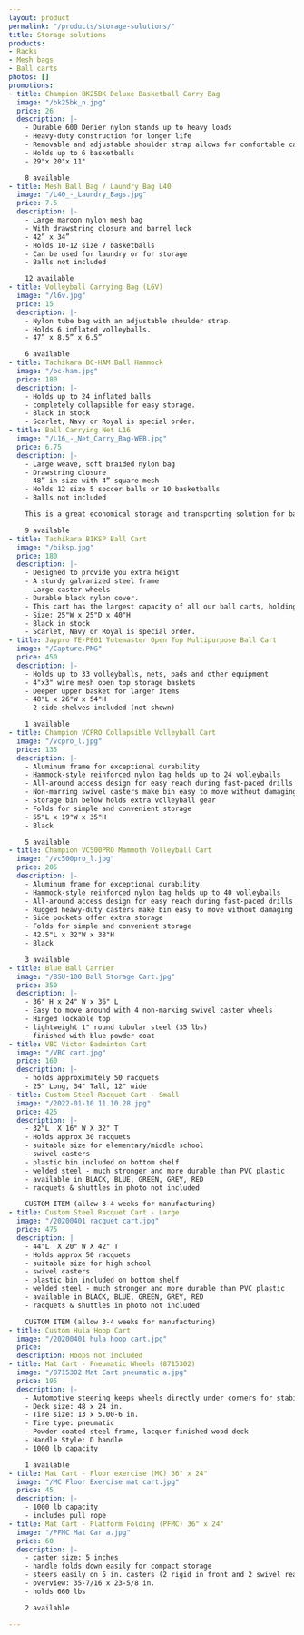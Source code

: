 ```yaml
---
layout: product
permalink: "/products/storage-solutions/"
title: Storage solutions
products:
- Racks
- Mesh bags
- Ball carts
photos: []
promotions:
- title: Champion BK25BK Deluxe Basketball Carry Bag
  image: "/bk25bk_n.jpg"
  price: 26
  description: |-
    - Durable 600 Denier nylon stands up to heavy loads
    - Heavy-duty construction for longer life
    - Removable and adjustable shoulder strap allows for comfortable carrying
    - Holds up to 6 basketballs
    - 29"x 20"x 11"

    8 available
- title: Mesh Ball Bag / Laundry Bag L40
  image: "/L40_-_Laundry_Bags.jpg"
  price: 7.5
  description: |-
    - Large maroon nylon mesh bag
    - With drawstring closure and barrel lock
    - 42” x 34”
    - Holds 10-12 size 7 basketballs
    - Can be used for laundry or for storage
    - Balls not included

    12 available
- title: Volleyball Carrying Bag (L6V)
  image: "/l6v.jpg"
  price: 15
  description: |-
    - Nylon tube bag with an adjustable shoulder strap.
    - Holds 6 inflated volleyballs.
    - 47” x 8.5” x 6.5”

    6 available
- title: Tachikara BC-HAM Ball Hammock
  image: "/bc-ham.jpg"
  price: 180
  description: |-
    - Holds up to 24 inflated balls
    - completely collapsible for easy storage.
    - Black in stock
    - Scarlet, Navy or Royal is special order.
- title: Ball Carrying Net L16
  image: "/L16_-_Net_Carry_Bag-WEB.jpg"
  price: 6.75
  description: |-
    - Large weave, soft braided nylon bag
    - Drawstring closure
    - 48” in size with 4” square mesh
    - Holds 12 size 5 soccer balls or 10 basketballs
    - Balls not included

    This is a great economical storage and transporting solution for balls.

    9 available
- title: Tachikara BIKSP Ball Cart
  image: "/biksp.jpg"
  price: 180
  description: |-
    - Designed to provide you extra height
    - A sturdy galvanized steel frame
    - Large caster wheels
    - Durable black nylon cover.
    - This cart has the largest capacity of all our ball carts, holding up to 36 inflated balls and is completely collapsible for easy storage.
    - Size: 25"W x 25"D x 40"H
    - Black in stock
    - Scarlet, Navy or Royal is special order.
- title: Jaypro TE-PE01 Totemaster Open Top Multipurpose Ball Cart
  image: "/Capture.PNG"
  price: 450
  description: |-
    - Holds up to 33 volleyballs, nets, pads and other equipment
    - 4"x3" wire mesh open top storage baskets
    - Deeper upper basket for larger items
    - 48"L x 26"W x 54"H
    - 2 side shelves included (not shown)

    1 available
- title: Champion VCPRO Collapsible Volleyball Cart
  image: "/vcpro_l.jpg"
  price: 135
  description: |-
    - Aluminum frame for exceptional durability
    - Hammock-style reinforced nylon bag holds up to 24 volleyballs
    - All-around access design for easy reach during fast-paced drills
    - Non-marring swivel casters make bin easy to move without damaging gym floors
    - Storage bin below holds extra volleyball gear
    - Folds for simple and convenient storage
    - 55"L x 19"W x 35"H
    - Black

    5 available
- title: Champion VC500PRO Mammoth Volleyball Cart
  image: "/vc500pro_l.jpg"
  price: 205
  description: |-
    - Aluminum frame for exceptional durability
    - Hammock-style reinforced nylon bag holds up to 40 volleyballs
    - All-around access design for easy reach during fast-paced drills or for storage
    - Rugged heavy-duty casters make bin easy to move without damaging gym floors
    - Side pockets offer extra storage
    - Folds for simple and convenient storage
    - 42.5"L x 32"W x 38"H
    - Black

    3 available
- title: Blue Ball Carrier
  image: "/BSU-100 Ball Storage Cart.jpg"
  price: 350
  description: |-
    - 36" H x 24" W x 36" L
    - Easy to move around with 4 non-marking swivel caster wheels
    - Hinged lockable top
    - lightweight 1" round tubular steel (35 lbs)
    - finished with blue powder coat
- title: VBC Victor Badminton Cart
  image: "/VBC cart.jpg"
  price: 160
  description: |-
    - holds approximately 50 racquets
    - 25" Long, 34" Tall, 12" wide
- title: Custom Steel Racquet Cart - Small
  image: "/2022-01-10 11.10.28.jpg"
  price: 425
  description: |-
    - 32"L  X 16" W X 32" T
    - Holds approx 30 racquets
    - suitable size for elementary/middle school
    - swivel casters
    - plastic bin included on bottom shelf
    - welded steel - much stronger and more durable than PVC plastic
    - available in BLACK, BLUE, GREEN, GREY, RED
    - racquets & shuttles in photo not included

    CUSTOM ITEM (allow 3-4 weeks for manufacturing)
- title: Custom Steel Racquet Cart - Large
  image: "/20200401 racquet cart.jpg"
  price: 475
  description: |
    - 44"L  X 20" W X 42" T
    - Holds approx 50 racquets
    - suitable size for high school
    - swivel casters
    - plastic bin included on bottom shelf
    - welded steel - much stronger and more durable than PVC plastic
    - available in BLACK, BLUE, GREEN, GREY, RED
    - racquets & shuttles in photo not included

    CUSTOM ITEM (allow 3-4 weeks for manufacturing)
- title: Custom Hula Hoop Cart
  image: "/20200401 hula hoop cart.jpg"
  price: 
  description: Hoops not included
- title: Mat Cart - Pneumatic Wheels (8715302)
  image: "/8715302 Mat Cart pneumatic a.jpg"
  price: 195
  description: |-
    - Automotive steering keeps wheels directly under corners for stability
    - Deck size: 48 x 24 in.
    - Tire size: 13 x 5.00-6 in.
    - Tire type: pneumatic
    - Powder coated steel frame, lacquer finished wood deck
    - Handle Style: D handle
    - 1000 lb capacity

    1 available
- title: Mat Cart - Floor exercise (MC) 36" x 24"
  image: "/MC Floor Exercise mat cart.jpg"
  price: 45
  description: |-
    - 1000 lb capacity
    - includes pull rope
- title: Mat Cart - Platform Folding (PFMC) 36" x 24"
  image: "/PFMC Mat Car a.jpg"
  price: 60
  description: |-
    - caster size: 5 inches
    - handle folds down easily for compact storage
    - steers easily on 5 in. casters (2 rigid in front and 2 swivel rear)
    - overview: 35-7/16 x 23-5/8 in.
    - holds 660 lbs

    2 available

---
```

